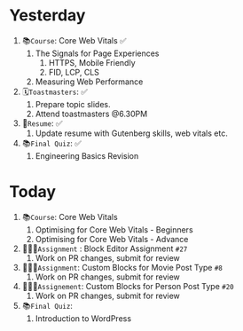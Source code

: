 # Yesterday
1. 📚`Course`: Core Web Vitals ✅
	1. The Signals for Page Experiences
		1. HTTPS, Mobile Friendly
		2. FID, LCP, CLS
	2. Measuring Web Performance
2. 🗓️`Toastmasters`: ✅
	1. Prepare topic slides.
	2. Attend toastmasters @6.30PM
3. 📃`Resume`: ✅
	1. Update resume with Gutenberg skills, web vitals etc. 
4. 📚`Final Quiz`: ✅
	1. Engineering Basics Revision

# Today
1. 📚`Course`: Core Web Vitals 
	1. Optimising for Core Web Vitals - Beginners
	2. Optimising for Core Web Vitals - Advance
2. 👨🏻‍💻`Assignment` : Block Editor Assignment `#27`
	1. Work on PR changes, submit for review
3. 👨🏻‍💻`Assignment`: Custom Blocks for Movie Post Type `#8` 
	1. Work on PR changes, submit for review
4. 👨🏻‍💻`Assignement`: Custom Blocks for Person Post Type `#20` 
	1. Work on PR changes, submit for review
5. 📚`Final Quiz`:
	1. Introduction to WordPress